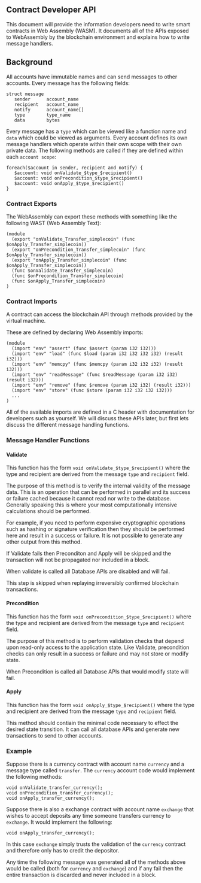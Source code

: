 Contract Developer API
-------------------------------------------

This document will provide the information developers need to write smart contracts in Web Assembly (WASM). It documents all of
the APIs exposed to WebAssembly by the blockchain environment and explains how to write message handlers.

## Background
All accounts have immutable names and can send messages to other accounts. Every message has the following fields:

```
struct message
   sender      account_name 
   recipient   account_name
   notify      account_name[]
   type        type_name
   data        bytes
```

Every message has a `type` which can be viewed like a function name and `data` which could be viewed as arguments. Every account
defines its own message handlers which operate within their own scope with their own private data.  The following methods are
called if they are defined within each `account scope`:


```
foreach($account in sender, recipient and notify) {
   $account: void onValidate_$type_$recipient()
   $account: void onPrecondition_$type_$recipient()
   $account: void onApply_$type_$recipient()
}
```

### Contract Exports 

The WebAssembly can export these methods with something like the following WAST (Web Assembly Text):

```
(module
  (export "onValidate_Transfer_simplecoin" (func $onApply_Transfer_simplecoin))
  (export "onPrecondition_Transfer_simplecoin" (func $onApply_Transfer_simplecoin))
  (export "onApply_Transfer_simplecoin" (func $onApply_Transfer_simplecoin))
  (func $onValidate_Transfer_simplecoin)
  (func $onPrecondition_Transfer_simplecoin)
  (func $onApply_Transfer_simplecoin)
)
```

### Contract Imports
A contract can access the blockchain API through methods provided by the virtual machine. 

These are defined by declaring Web Assembly imports:

```
(module
  (import "env" "assert" (func $assert (param i32 i32)))
  (import "env" "load" (func $load (param i32 i32 i32 i32) (result i32)))
  (import "env" "memcpy" (func $memcpy (param i32 i32 i32) (result i32)))
  (import "env" "readMessage" (func $readMessage (param i32 i32) (result i32)))
  (import "env" "remove" (func $remove (param i32 i32) (result i32)))
  (import "env" "store" (func $store (param i32 i32 i32 i32)))
  ...
)
```

All of the available imports are defined in a C header with documentation for developers such as yourself.
We will discuss these APIs later, but first lets discuss the different message handling functions.

### Message Handler Functions

#### Validate
This function has the form `void onValidate_$type_$recipient()` where the type and recipient are derived from the
message `type` and `recipient` field.  

The purpose of this method is to verify the internal validity of the message data. This is an operation that
can be performed in parallel and its success or failure cached because it cannot read nor write to the database. Generally
speaking this is where your most computationally intensive calculations should be performed. 

For example, if you need to perform expensive cryptographic operations such as hashing or signature verification then they
should be performed here and result in a success or failure.  It is not possible to generate any other output from this method.

If Validate fails then Preconditon and Apply will be skipped and the transaction will not be propagated nor included in a block.

When validate is called all Database APIs are disabled and will fail. 

This step is skipped when replaying irreversibly confirmed blockchain transactions.

#### Precondition
This function has the form `void onPrecondition_$type_$recipient()` where the type and recipient are derived from the
message `type` and `recipient` field.  

The purpose of this method is to perform validation checks that depend upon read-only access to the application state. Like
Validate, precondition checks can only result in a success or failure and may not store or modify state. 

When Precondition is called all Database APIs that would modify state will fail.

#### Apply
This function has the form `void onApply_$type_$recipient()` where the type and recipient are derived from the
message `type` and `recipient` field.  

This method should contiain the minimal code necessary to effect the desired state transition. It can call all database
APIs and generate new transactions to send to other accounts.


### Example

Suppose there is a currency contract with account name `currency` and a message type called `transfer`. The `currency` account code would implement the following methods:

```
void onValidate_transfer_currency();
void onPrecondition_transfer_currency();
void onApply_transfer_currency();
```

Suppose there is also a exchange contract with account name `exchange` that wishes to accept deposits any time someone transfers 
currency to `exchange`.  It would implement the following:

```
void onApply_transfer_currency();
```

In this case `exchange` simply trusts the validation of the `currency` contract and therefore only has to credit the depositor.

Any time the following message was generated all of the methods above would be called (both for `currency` and `exchange`) and if any fail then the entire transaction is discarded and never included in a block.



